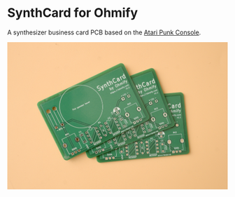 # SynthCard for Ohmify
A synthesizer business card PCB based on the [Atari Punk Console](https://sdiy.info/wiki/Atari_Punk_Console).

![SynthCard](synthcard.jpg)